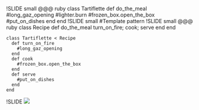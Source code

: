!SLIDE small
    @@@ ruby
    class Tartiflette
      def do_the_meal
        #long_gaz_opening
        #lighter.burn
        #frozen_box.open_the_box
        #put_on_dishes
      end
    end
!SLIDE small
#Template pattern
!SLIDE small
    @@@ ruby
    class Recipe
      def do_the_meal
        turn_on_fire; cook; serve
      end
    end

    class Tartiflette < Recipe
      def turn_on_fire
        #long_gaz_opening
      end
      def cook
        #frozen_box.open_the_box
      end
      def serve
        #put_on_dishes
      end
    end
!SLIDE
<img src='http://blog.yannick.io/images/ruby.png'/>
